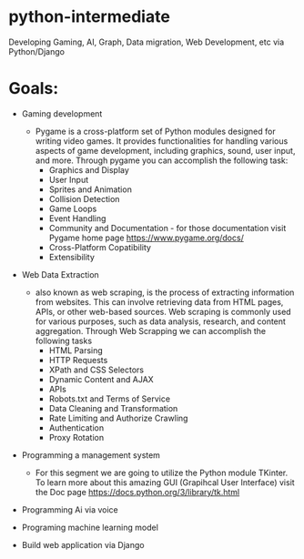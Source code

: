 # python-intermediate
Developing Gaming, AI, Graph, Data migration, Web Development, etc via Python/Django

# Goals:
- Gaming development
    - Pygame is a cross-platform set of Python modules designed for writing video games. It provides functionalities for handling various aspects of game development, including graphics, sound, user input, and more. Through pygame you can accomplish the following task:
        - Graphics and Display
        - User Input
        - Sprites and Animation
        - Collision Detection
        - Game Loops
        - Event Handling
        - Community and Documentation - for those documentation visit Pygame home page https://www.pygame.org/docs/
        - Cross-Platform Copatibility
        - Extensibility
    
- Web Data Extraction
    - also known as web scraping, is the process of extracting information from websites. This can involve retrieving data from HTML pages, APIs, or other web-based sources. Web scraping is commonly used for various purposes, such as data analysis, research, and content aggregation. Through Web Scrapping we can accomplish the following tasks
        - HTML Parsing
        - HTTP Requests
        - XPath and CSS Selectors
        - Dynamic Content and AJAX
        - APIs 
        - Robots.txt and Terms of Service
        - Data Cleaning and Transformation
        - Rate Limiting and Authorize Crawling
        - Authentication
        - Proxy Rotation
- Programming a management system
    - For this segment we are going to utilize the Python module TKinter. To learn more about this amazing GUI (Grapihcal User Interface) visit the Doc page https://docs.python.org/3/library/tk.html
- Programming Ai via voice
- Programing machine learning model
- Build web application via Django